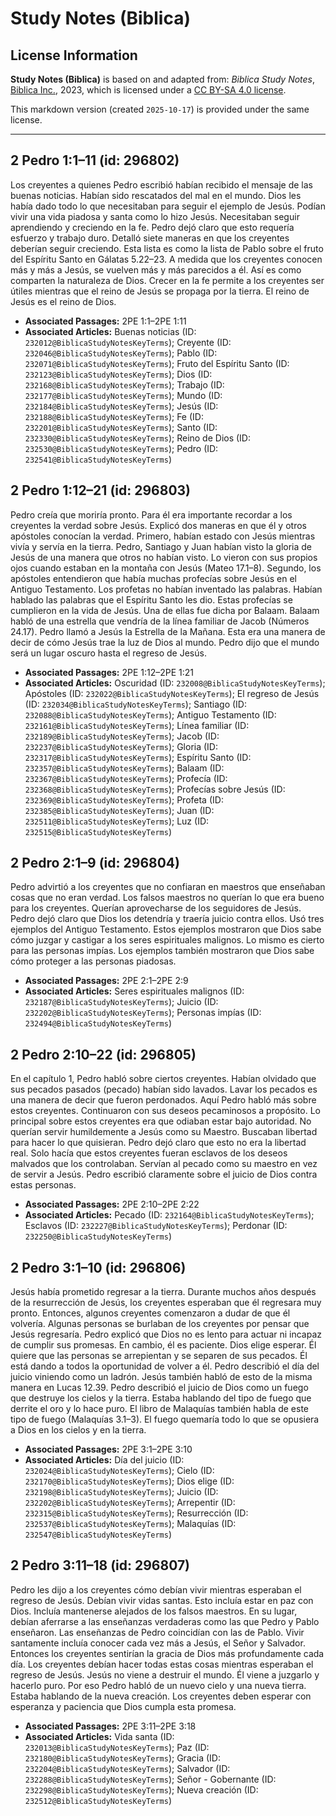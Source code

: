 # Study Notes (Biblica)

## License Information

**Study Notes (Biblica)** is based on and adapted from: _Biblica Study Notes_, [Biblica Inc.](https://www.biblica.com/), 2023, which is licensed under a [CC BY-SA 4.0 license](https://creativecommons.org/licenses/by-sa/4.0/legalcode.en).

This markdown version (created `2025-10-17`) is provided under the same license.



--------------------------------

## 2 Pedro 1:1–11 (id: 296802)

Los creyentes a quienes Pedro escribió habían recibido el mensaje de las buenas noticias. Habían sido rescatados del mal en el mundo. Dios les había dado todo lo que necesitaban para seguir el ejemplo de Jesús. Podían vivir una vida piadosa y santa como lo hizo Jesús. Necesitaban seguir aprendiendo y creciendo en la fe. Pedro dejó claro que esto requería esfuerzo y trabajo duro. Detalló siete maneras en que los creyentes deberían seguir creciendo. Esta lista es como la lista de Pablo sobre el fruto del Espíritu Santo en Gálatas 5\.22–23\. A medida que los creyentes conocen más y más a Jesús, se vuelven más y más parecidos a él. Así es como comparten la naturaleza de Dios. Crecer en la fe permite a los creyentes ser útiles mientras que el reino de Jesús se propaga por la tierra. El reino de Jesús es el reino de Dios.

* **Associated Passages:** 2PE 1:1–2PE 1:11
* **Associated Articles:** Buenas noticias (ID: `232012@BiblicaStudyNotesKeyTerms`); Creyente (ID: `232046@BiblicaStudyNotesKeyTerms`); Pablo (ID: `232071@BiblicaStudyNotesKeyTerms`); Fruto del Espíritu Santo (ID: `232123@BiblicaStudyNotesKeyTerms`); Dios (ID: `232168@BiblicaStudyNotesKeyTerms`); Trabajo (ID: `232177@BiblicaStudyNotesKeyTerms`); Mundo (ID: `232184@BiblicaStudyNotesKeyTerms`); Jesús (ID: `232188@BiblicaStudyNotesKeyTerms`); Fe (ID: `232201@BiblicaStudyNotesKeyTerms`); Santo (ID: `232330@BiblicaStudyNotesKeyTerms`); Reino de Dios (ID: `232530@BiblicaStudyNotesKeyTerms`); Pedro (ID: `232541@BiblicaStudyNotesKeyTerms`)

## 2 Pedro 1:12–21 (id: 296803)

Pedro creía que moriría pronto. Para él era importante recordar a los creyentes la verdad sobre Jesús. Explicó dos maneras en que él y otros apóstoles conocían la verdad. Primero, habían estado con Jesús mientras vivía y servía en la tierra. Pedro, Santiago y Juan habían visto la gloria de Jesús de una manera que otros no habían visto. Lo vieron con sus propios ojos cuando estaban en la montaña con Jesús (Mateo 17\.1–8\). Segundo, los apóstoles entendieron que había muchas profecías sobre Jesús en el Antiguo Testamento. Los profetas no habían inventado las palabras. Habían hablado las palabras que el Espíritu Santo les dio. Estas profecías se cumplieron en la vida de Jesús. Una de ellas fue dicha por Balaam. Balaam habló de una estrella que vendría de la línea familiar de Jacob (Números 24\.17\). Pedro llamó a Jesús la Estrella de la Mañana. Esta era una manera de decir de cómo Jesús trae la luz de Dios al mundo. Pedro dijo que el mundo será un lugar oscuro hasta el regreso de Jesús.

* **Associated Passages:** 2PE 1:12–2PE 1:21
* **Associated Articles:** Oscuridad (ID: `232008@BiblicaStudyNotesKeyTerms`); Apóstoles (ID: `232022@BiblicaStudyNotesKeyTerms`); El regreso de Jesús (ID: `232034@BiblicaStudyNotesKeyTerms`); Santiago (ID: `232088@BiblicaStudyNotesKeyTerms`); Antiguo Testamento (ID: `232161@BiblicaStudyNotesKeyTerms`); Línea familiar (ID: `232189@BiblicaStudyNotesKeyTerms`); Jacob (ID: `232237@BiblicaStudyNotesKeyTerms`); Gloria (ID: `232317@BiblicaStudyNotesKeyTerms`); Espíritu Santo (ID: `232357@BiblicaStudyNotesKeyTerms`); Balaam (ID: `232367@BiblicaStudyNotesKeyTerms`); Profecía (ID: `232368@BiblicaStudyNotesKeyTerms`); Profecías sobre Jesús (ID: `232369@BiblicaStudyNotesKeyTerms`); Profeta (ID: `232385@BiblicaStudyNotesKeyTerms`); Juan (ID: `232511@BiblicaStudyNotesKeyTerms`); Luz (ID: `232515@BiblicaStudyNotesKeyTerms`)

## 2 Pedro 2:1–9 (id: 296804)

Pedro advirtió a los creyentes que no confiaran en maestros que enseñaban cosas que no eran verdad. Los falsos maestros no querían lo que era bueno para los creyentes. Querían aprovecharse de los seguidores de Jesús. Pedro dejó claro que Dios los detendría y traería juicio contra ellos. Usó tres ejemplos del Antiguo Testamento. Estos ejemplos mostraron que Dios sabe cómo juzgar y castigar a los seres espirituales malignos. Lo mismo es cierto para las personas impías. Los ejemplos también mostraron que Dios sabe cómo proteger a las personas piadosas.

* **Associated Passages:** 2PE 2:1–2PE 2:9
* **Associated Articles:** Seres espirituales malignos (ID: `232187@BiblicaStudyNotesKeyTerms`); Juicio (ID: `232202@BiblicaStudyNotesKeyTerms`); Personas impías (ID: `232494@BiblicaStudyNotesKeyTerms`)

## 2 Pedro 2:10–22 (id: 296805)

En el capítulo 1, Pedro habló sobre ciertos creyentes. Habían olvidado que sus pecados pasados (pecado) habían sido lavados. Lavar los pecados es una manera de decir que fueron perdonados. Aquí Pedro habló más sobre estos creyentes. Continuaron con sus deseos pecaminosos a propósito. Lo principal sobre estos creyentes era que odiaban estar bajo autoridad. No querían servir humildemente a Jesús como su Maestro. Buscaban libertad para hacer lo que quisieran. Pedro dejó claro que esto no era la libertad real. Solo hacía que estos creyentes fueran esclavos de los deseos malvados que los controlaban. Servían al pecado como su maestro en vez de servir a Jesús. Pedro escribió claramente sobre el juicio de Dios contra estas personas.

* **Associated Passages:** 2PE 2:10–2PE 2:22
* **Associated Articles:** Pecado (ID: `232164@BiblicaStudyNotesKeyTerms`); Esclavos (ID: `232227@BiblicaStudyNotesKeyTerms`); Perdonar (ID: `232250@BiblicaStudyNotesKeyTerms`)

## 2 Pedro 3:1–10 (id: 296806)

Jesús había prometido regresar a la tierra. Durante muchos años después de la resurrección de Jesús, los creyentes esperaban que él regresara muy pronto. Entonces, algunos creyentes comenzaron a dudar de que él volvería. Algunas personas se burlaban de los creyentes por pensar que Jesús regresaría. Pedro explicó que Dios no es lento para actuar ni incapaz de cumplir sus promesas. En cambio, él es paciente. Dios elige esperar. Él quiere que las personas se arrepientan y se separen de sus pecados. Él está dando a todos la oportunidad de volver a él. Pedro describió el día del juicio viniendo como un ladrón. Jesús también habló de esto de la misma manera en Lucas 12\.39\. Pedro describió el juicio de Dios como un fuego que destruye los cielos y la tierra. Estaba hablando del tipo de fuego que derrite el oro y lo hace puro. El libro de Malaquías también habla de este tipo de fuego (Malaquías 3\.1–3\). El fuego quemaría todo lo que se opusiera a Dios en los cielos y en la tierra.

* **Associated Passages:** 2PE 3:1–2PE 3:10
* **Associated Articles:** Día del juicio (ID: `232024@BiblicaStudyNotesKeyTerms`); Cielo (ID: `232170@BiblicaStudyNotesKeyTerms`); Dios elige (ID: `232198@BiblicaStudyNotesKeyTerms`); Juicio (ID: `232202@BiblicaStudyNotesKeyTerms`); Arrepentir (ID: `232315@BiblicaStudyNotesKeyTerms`); Resurrección (ID: `232537@BiblicaStudyNotesKeyTerms`); Malaquías (ID: `232547@BiblicaStudyNotesKeyTerms`)

## 2 Pedro 3:11–18 (id: 296807)

Pedro les dijo a los creyentes cómo debían vivir mientras esperaban el regreso de Jesús. Debían vivir vidas santas. Esto incluía estar en paz con Dios. Incluía mantenerse alejados de los falsos maestros. En su lugar, debían aferrarse a las enseñanzas verdaderas como las que Pedro y Pablo enseñaron. Las enseñanzas de Pedro coincidían con las de Pablo. Vivir santamente incluía conocer cada vez más a Jesús, el Señor y Salvador. Entonces los creyentes sentirían la gracia de Dios más profundamente cada día. Los creyentes debían hacer todas estas cosas mientras esperaban el regreso de Jesús. Jesús no viene a destruir el mundo. Él viene a juzgarlo y hacerlo puro. Por eso Pedro habló de un nuevo cielo y una nueva tierra. Estaba hablando de la nueva creación. Los creyentes deben esperar con esperanza y paciencia que Dios cumpla esta promesa.

* **Associated Passages:** 2PE 3:11–2PE 3:18
* **Associated Articles:** Vida santa (ID: `232013@BiblicaStudyNotesKeyTerms`); Paz (ID: `232180@BiblicaStudyNotesKeyTerms`); Gracia (ID: `232204@BiblicaStudyNotesKeyTerms`); Salvador (ID: `232288@BiblicaStudyNotesKeyTerms`); Señor - Gobernante (ID: `232298@BiblicaStudyNotesKeyTerms`); Nueva creación (ID: `232512@BiblicaStudyNotesKeyTerms`)

